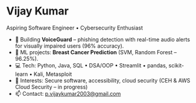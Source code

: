# Vijay Kumar
Aspiring Software Engineer • Cybersecurity Enthusiast

- 🔭 Building **VoiceGuard** – phishing detection with real-time audio alerts for visually impaired users (96% accuracy).
- 🧪 ML projects: **Breast Cancer Prediction** (SVM, Random Forest – 96.25%).
- 💻 Tech: Python, Java, SQL • DSA/OOP • Streamlit • pandas, scikit-learn • Kali, Metasploit
- 🎯 Interests: Secure software, accessibility, cloud security (CEH & AWS Cloud Security – in progress)
- 📫 Contact: p.vijaykumar2003@gmail.com
